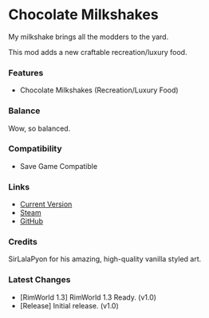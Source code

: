 # Chocolate Milkshakes

My milkshake brings all the modders to the yard.

This mod adds a new craftable recreation/luxury food.

### Features

- Chocolate Milkshakes (Recreation/Luxury Food)

### Balance

Wow, so balanced.

### Compatibility

- Save Game Compatible

### Links

- [Current Version](https://github.com/Sierra0001/ChocolateMilkshakes/releases/tag/v1.0)
- [Steam](https://steamcommunity.com/sharedfiles/filedetails/?id=2591782692)
- [GitHub](https://github.com/Sierra0001/Milkshakes)

### Credits

SirLalaPyon for his amazing, high-quality vanilla styled art.

### Latest Changes

- [RimWorld 1.3] RimWorld 1.3 Ready. (v1.0)
- [Release] Initial release. (v1.0)
